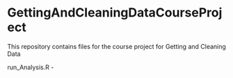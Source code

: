 GettingAndCleaningDataCourseProject
===================================

This repository contains files for the course project for Getting and Cleaning Data 

run_Analysis.R - 

